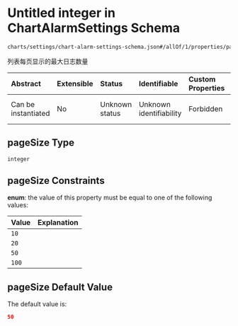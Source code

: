 # Untitled integer in ChartAlarmSettings Schema

```txt
charts/settings/chart-alarm-settings-schema.json#/allOf/1/properties/pageSize
```

列表每页显示的最大日志数量

| Abstract            | Extensible | Status         | Identifiable            | Custom Properties | Additional Properties | Access Restrictions | Defined In                                                                                                           |
| :------------------ | :--------- | :------------- | :---------------------- | :---------------- | :-------------------- | :------------------ | :------------------------------------------------------------------------------------------------------------------- |
| Can be instantiated | No         | Unknown status | Unknown identifiability | Forbidden         | Allowed               | none                | [chart-alarm-settings-schema.json\*](../out/charts/settings/chart-alarm-settings-schema.json "open original schema") |

## pageSize Type

`integer`

## pageSize Constraints

**enum**: the value of this property must be equal to one of the following values:

| Value | Explanation |
| :---- | :---------- |
| `10`  |             |
| `20`  |             |
| `50`  |             |
| `100` |             |

## pageSize Default Value

The default value is:

```json
50
```
